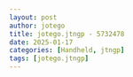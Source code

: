 ```yaml
---
layout: post
author: jotego
title: jotego.jtngp - 5732478
date: 2025-01-17
categories: [Handheld, jtngp]
tags: [jotego.jtngp]
---
```


